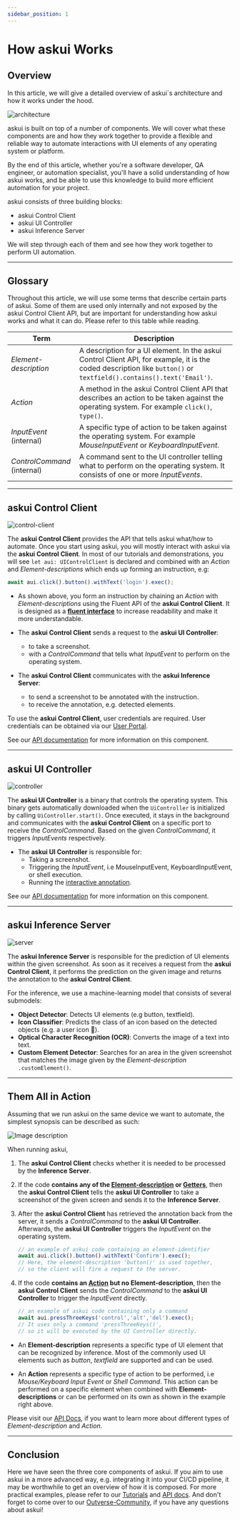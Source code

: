```yaml
---
sidebar_position: 1
---
```


# How askui Works

## Overview

In this article, we will give a detailed overview of askui`s architecture and how it works under the hood.


![architecture](./images/how_askui_works_architecture.png)

askui is built on top of a number of components. We will cover what these components are and how they work together to provide a flexible and reliable way to automate interactions with UI elements of any operating system or platform.

By the end of this article, whether you're a software developer, QA engineer, or automation specialist, you'll have a solid understanding of how askui works, and be able to use this knowledge to build more efficient automation for your project.


askui consists of three building blocks:

- askui Control Client
- askui UI Controller
- askui Inference Server

We will step through each of them and see how they work together to perform UI automation.

------
## Glossary

Throughout this article, we will use some terms that describe certain parts of askui. Some of them are used only internally and not exposed by the askui Control Client API, but are important for understanding how askui works and what it can do. Please refer to this table while reading.

| **Term**        | **Description** |
| --------------- | --------------- |
| *Element-description*    | A description for a UI element. In the askui Control Client API, for example, it is the coded description like `button()` or `textfield().contains().text('Email')`. |
| *Action*       | A method in the askui Control Client API that describes an action to be taken against the operating system. For example `click()`, `type()`. |
| *InputEvent* (internal) | A specific type of action to be taken against the operating system. For example *MouseInputEvent* or *KeyboardInputEvent*. |
| *ControlCommand* (internal) | A command sent to the UI controller telling what to perform on the operating system. It consists of one or more *InputEvents*. |

------

## askui Control Client

![control-client](./images/how_askui_works_client.png)

The **askui Control Client** provides the API that tells askui what/how to automate. Once you start using askui, you will mostly interact with askui via the **askui Control Client**. In most of our tutorials and demonstrations, you will see `let aui: UIControlClient` is declared and combined with an *Action* and *Element-descriptions* which ends up forming an instruction, e.g:

```ts
await aui.click().button().withText('login').exec();
```

- As shown above, you form an instruction by chaining an *Action* with *Element-descriptions* using the Fluent API of the **askui Control Client**. It is designed as a **[fluent interface](https://en.wikipedia.org/wiki/Fluent_interface)** to increase readability and make it more understandable.

- The **askui Control Client** sends a request to the **askui UI Controller**:
    - to take a screenshot.
    - with a *ControlCommand* that tells what *InputEvent* to perform on the operating system.

- The **askui Control Client** communicates with the **askui Inference Server**:
    - to send a screenshot to be annotated with the instruction.
    - to receive the annotation, e.g. detected elements.


To use the **askui Control Client**, user credentials are required. User credentials can be obtained via our [User Portal](https://app.askui.com/).

See our [API documentation](../../api/08-Configuration/askui-ui-control-client.md) for more information on this component.

------

## askui UI Controller


![controller](./images/how_askui_works_controller.png)

The **askui UI Controller** is a binary that controls the operating system. This binary gets automatically downloaded when the `UiController` is initialized by calling `UiController.start()`. Once executed, it stays in the background and communicates with the **askui Control Client** on a specific port to receive the *ControlCommand*. Based on the given *ControlCommand*, it triggers *InputEvents* respectively.

- The **askui UI Controller** is responsible for:
    - Taking a screenshot.
    - Triggering the *InputEvent*, i.e MouseInputEvent, KeyboardInputEvent, or shell execution.
    - Running the [interactive annotation](../05-Tooling/annotation.md#interactive-annotation).

See our [API documentation](../../api/08-Configuration/askui-ui-controller.md) for more information on this component.

------

## askui Inference Server


![server](./images/how_askui_works_server.png)

The **askui Inference Server** is responsible for the prediction of UI elements within the given screenshot. As soon as it receives a request from the **askui Control Client**, it performs the prediction on the given image and returns the annotation to the **askui Control Client**. 

For the inference, we use a machine-learning model that consists of several submodels:
- **Object Detector**: Detects UI elements (e.g button, textfield).
- **Icon Classifier**: Predicts the class of an icon based on the detected objects (e.g. a user icon 👤).
- **Optical Character Recognition (OCR)**: Converts the image of a text into text.
- **Custom Element Detector**: Searches for an area in the given screenshot that matches the image given by the *Element-description* `.customElement()`.

------

## Them All in Action

Assuming that we run askui on the same device we want to automate, the simplest synopsis can be described as such:


![Image description](./images/how_askui_works_architecture.png)

When running askui, 
1. The **askui Control Client** checks whether it is needed to be processed by the **Inference Server**.

2. If the code **contains any of the [Element-description](../../api/01-API/table-of-contents.md#element-descriptions) or [Getters](../../api/01-API/table-of-contents.md#getters)**, then the **askui Control Client** tells the **askui UI Controller** to take a screenshot of the given screen and sends it to the **Inference Server**. 

3. After the **askui Control Client** has retrieved the annotation back from the server, it sends a *ControlCommand* to the **askui UI Controller**. Afterwards, the **askui UI Controller** triggers the *InputEvent* on the operating system.

    ```ts
    // an example of askui code containing an element-identifier
    await aui.click().button().withText('Confirm').exec();
    // Here, the element-description 'button()' is used together,
    // so the client will fire a request to the server.
    ```

4. If the code **contains an [Action](../../api/01-API/table-of-contents.md#actions) but no Element-description**, then the **askui Control Client** sends the *ControlCommand* to the **askui UI Controller** to trigger the *InputEvent* directly.

    ```ts
    // an example of askui code containing only a command
    await aui.pressThreeKeys('control','alt','del').exec();
    // It uses only a command 'pressThreeKeys()',
    // so it will be executed by the UI Controller directly.
    ```

- An **Element-description** represents a specific type of UI element that can be recognized by inference. Most of the commonly used UI elements such as *button*, *textfield* are supported and can be used.

- An **Action** represents a specific type of action to be performed, i.e *Mouse/Keyboard Input Event* or *Shell Command*. This action can be performed on a specific element when combined with **Element-descriptions** or can be performed on its own as shown in the example right above.

Please visit our [API Docs](../../api/01-API/table-of-contents.md), if you want to learn more about different types of *Element-description* and *Action*.

------

## Conclusion

Here we have seen the three core components of askui. If you aim to use askui in a more advanced way, e.g. integrating it into your CI/CD pipeline, it may be worthwhile to get an overview of how it is composed. For more practical examples, please refer to our [Tutorials](../06-Tutorials/index.mdx) and [API docs](../../api/01-API/table-of-contents.md). And don't forget to come over to our [Outverse-Community](https://app.outverse.com/askui/community/home), if you have any questions about askui!
